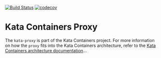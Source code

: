 [![Build Status](https://travis-ci.org/kata-containers/proxy.svg?branch=master)](https://travis-ci.org/kata-containers/proxy)
[![codecov](https://codecov.io/gh/kata-containers/proxy/branch/master/graph/badge.svg)](https://codecov.io/gh/kata-containers/proxy)

# Kata Containers Proxy

The `kata-proxy` is part of the Kata Containers project. For more information on how
the `proxy` fits into the Kata Containers architecture, refer to the
[Kata Containers architecture documentation](https://github.com/kata-containers/documentation/blob/master/design/architecture.md#proxy)...
